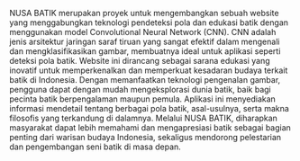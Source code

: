 NUSA BATIK merupakan proyek untuk mengembangkan sebuah website yang menggabungkan teknologi pendeteksi pola dan edukasi batik dengan menggunakan model Convolutional Neural Network (CNN). CNN adalah jenis arsitektur jaringan saraf tiruan yang sangat efektif dalam mengenali dan mengklasifikasikan gambar, membuatnya ideal untuk aplikasi seperti deteksi pola batik. Website ini dirancang sebagai sarana edukasi yang inovatif untuk memperkenalkan dan memperkuat kesadaran budaya terkait batik di Indonesia. Dengan memanfaatkan teknologi pengenalan gambar, pengguna dapat dengan mudah mengeksplorasi dunia batik, baik bagi pecinta batik berpengalaman maupun pemula. Aplikasi ini menyediakan informasi mendetail tentang berbagai pola batik, asal-usulnya, serta makna filosofis yang terkandung di dalamnya. Melalui NUSA BATIK, diharapkan masyarakat dapat lebih memahami dan mengapresiasi batik sebagai bagian penting dari warisan budaya Indonesia, sekaligus mendorong pelestarian dan pengembangan seni batik di masa depan.

